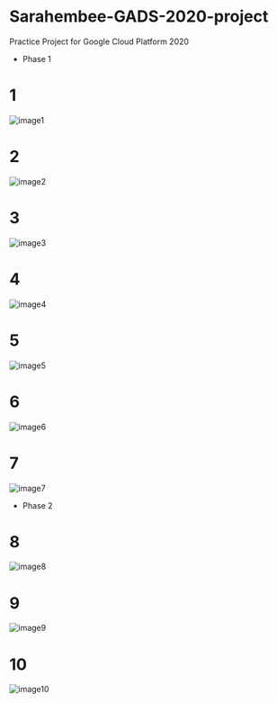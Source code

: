 # Sarahembee-GADS-2020-project
Practice Project for Google Cloud Platform 2020

- Phase 1 
# 1
![image1](https://res.cloudinary.com/sarahembee/image/upload/v1599851061/ABD8C108-46BD-46A5-A6C7-D8F7B72B9690_rl8rhg.png) 

# 2
![image2](https://res.cloudinary.com/sarahembee/image/upload/v1599851081/7A396AF3-2661-46D9-B02C-1C47A5B827AD_zbtwrv.png) 

# 3
![image3](https://res.cloudinary.com/sarahembee/image/upload/v1599851155/47CBEF3A-4E8F-4483-B102-CFF92F26B792_j9lyn0.png) 

# 4 
![image4](https://res.cloudinary.com/sarahembee/image/upload/v1599851169/D68442D1-9425-4D1F-A4BA-09A50E14D7D2_yrvact.png) 

# 5 
![image5](https://res.cloudinary.com/sarahembee/image/upload/v1599851181/CC3B0686-9CE5-48FD-92FD-8576C3EA10B2_symy5p.png)


# 6 
![image6](https://res.cloudinary.com/sarahembee/image/upload/v1599851197/CE46954E-DA15-40CE-8B0A-7C92CD4CFED4_mt2uho.png)



# 7 
![image7](https://res.cloudinary.com/sarahembee/image/upload/v1599851140/EB524391-A83F-4745-AFCE-4BF785DE5185_ozb7lz.png)

- Phase 2 
# 8 
![image8](https://res.cloudinary.com/sarahembee/image/upload/v1599866549/4C420404-072E-41F2-951F-A39FF14D535C_mmat3k.png)

# 9 
![image9](https://res.cloudinary.com/sarahembee/image/upload/v1599866562/AFD0A12A-8090-4A8F-A764-8BF58EC5741D_rb2wsx.png)

# 10 
![image10](https://res.cloudinary.com/sarahembee/image/upload/v1599866595/1C6CD7C6-50F7-4EBD-A13A-924941CCAE20_x3zf6t.png)
